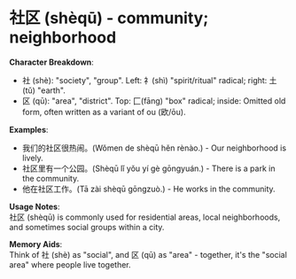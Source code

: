 # **社区 (shèqū) - community; neighborhood**

**Character Breakdown**:  
- 社 (shè): "society", "group". Left: 礻(shì) "spirit/ritual" radical; right: 土(tǔ) "earth".  
- 区 (qū): "area", "district". Top: 匚(fāng) "box" radical; inside: Omitted old form, often written as a variant of ou (欧/ōu).

**Examples**:  
- 我们的社区很热闹。(Wǒmen de shèqū hěn rènào.) - Our neighborhood is lively.  
- 社区里有一个公园。(Shèqū lǐ yǒu yí gè gōngyuán.) - There is a park in the community.  
- 他在社区工作。(Tā zài shèqū gōngzuò.) - He works in the community.

**Usage Notes**:  
社区 (shèqū) is commonly used for residential areas, local neighborhoods, and sometimes social groups within a city.

**Memory Aids**:  
Think of 社 (shè) as "social", and 区 (qū) as "area" - together, it's the "social area" where people live together.